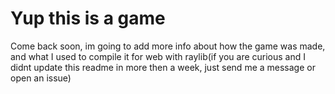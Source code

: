 # Yup this is a game

Come back soon, im going to add more info about how the game was made, and what I used to compile it for web with raylib(if you are curious and I didnt update this readme in more then a week, just send me a message or open an issue)
